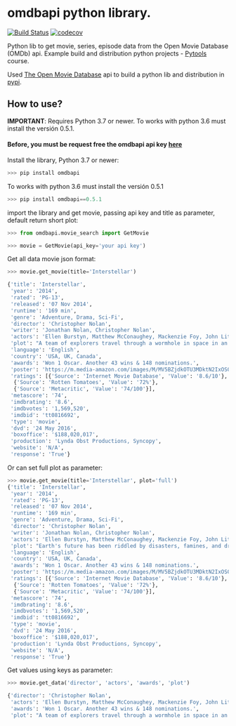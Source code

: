# omdbapi python library.
[![Build Status](https://travis-ci.org/dubirajara/omdbapi.svg?branch=master)](https://travis-ci.org/dubirajara/omdbapi)
[![codecov](https://codecov.io/gh/dubirajara/omdbapi/branch/master/graph/badge.svg)](https://codecov.io/gh/dubirajara/omdbapi)

Python lib to get movie, series, episode data from the Open Movie Database (OMDb) api.
Example build and distribution python projects - [Pytools](http://www.python.pro.br) course.

Used [The Open Movie Database](http://www.omdbapi.com) api to build a python lib and distribution in [pypi](https://pypi.org/project/omdbapi/).

## How to use? 

**IMPORTANT**: Requires Python 3.7 or newer. To works with python 3.6 must install the versión 0.5.1.

#### Before, you must be request free the omdbapi api key [here](http://www.omdbapi.com/apikey.aspx?__EVENTTARGET=freeAcct&__EVENTARGUMENT=&__LASTFOCUS=&__VIEWSTATE=%2FwEPDwUKLTIwNDY4MTIzNQ9kFgYCAQ9kFgICBw8WAh4HVmlzaWJsZWhkAgIPFgIfAGhkAgMPFgIfAGhkGAEFHl9fQ29udHJvbHNSZXF1aXJlUG9zdEJhY2tLZXlfXxYDBQtwYXRyZW9uQWNjdAUIZnJlZUFjY3QFCGZyZWVBY2N0x0euvR%2FzVv1jLU3mGetH4R3kWtYKWACCaYcfoP1IY8g%3D&__VIEWSTATEGENERATOR=5E550F58&__EVENTVALIDATION=%2FwEdAAU5GG7XylwYou%2BzznFv7FbZmSzhXfnlWWVdWIamVouVTzfZJuQDpLVS6HZFWq5fYpioiDjxFjSdCQfbG0SWduXFd8BcWGH1ot0k0SO7CfuulN6vYN8IikxxqwtGWTciOwQ4e4xie4N992dlfbpyqd1D&at=freeAcct&Email=)

Install the library, Python 3.7 or newer:
```python
>>> pip install omdbapi
```
To works with python 3.6 must install the versión 0.5.1
```python
>>> pip install omdbapi==0.5.1
```

import the library and get movie, passing api key and title as parameter, default return short plot:
```python
>>> from omdbapi.movie_search import GetMovie

>>> movie = GetMovie(api_key='your api key')
```

Get all data movie json format:
```python
>>> movie.get_movie(title='Interstellar')

{'title': 'Interstellar',
 'year': '2014',
 'rated': 'PG-13',
 'released': '07 Nov 2014',
 'runtime': '169 min',
 'genre': 'Adventure, Drama, Sci-Fi',
 'director': 'Christopher Nolan',
 'writer': 'Jonathan Nolan, Christopher Nolan',
 'actors': 'Ellen Burstyn, Matthew McConaughey, Mackenzie Foy, John Lithgow',
 'plot': "A team of explorers travel through a wormhole in space in an attempt to ensure humanity's survival.",
 'language': 'English',
 'country': 'USA, UK, Canada',
 'awards': 'Won 1 Oscar. Another 43 wins & 148 nominations.',
 'poster': 'https://m.media-amazon.com/images/M/MV5BZjdkOTU3MDktN2IxOS00OGEyLWFmMjktY2FiMmZkNWIyODZiXkEyXkFqcGdeQXVyMTMxODk2OTU@._V1_SX300.jpg',
 'ratings': [{'Source': 'Internet Movie Database', 'Value': '8.6/10'},
  {'Source': 'Rotten Tomatoes', 'Value': '72%'},
  {'Source': 'Metacritic', 'Value': '74/100'}],
 'metascore': '74',
 'imdbrating': '8.6',
 'imdbvotes': '1,569,520',
 'imdbid': 'tt0816692',
 'type': 'movie',
 'dvd': '24 May 2016',
 'boxoffice': '$188,020,017',
 'production': 'Lynda Obst Productions, Syncopy',
 'website': 'N/A',
 'response': 'True'}

```
Or can set full plot as parameter:
```python
>>> movie.get_movie(title='Interstellar', plot='full')
{'title': 'Interstellar',
 'year': '2014',
 'rated': 'PG-13',
 'released': '07 Nov 2014',
 'runtime': '169 min',
 'genre': 'Adventure, Drama, Sci-Fi',
 'director': 'Christopher Nolan',
 'writer': 'Jonathan Nolan, Christopher Nolan',
 'actors': 'Ellen Burstyn, Matthew McConaughey, Mackenzie Foy, John Lithgow',
 'plot': "Earth's future has been riddled by disasters, famines, and droughts. There is only one way to ensure mankind's survival: Interstellar travel. A newly discovered wormhole in the far reaches of our solar system allows a team of astronauts to go where no man has gone before, a planet that may have the right environment to sustain human life.",
 'language': 'English',
 'country': 'USA, UK, Canada',
 'awards': 'Won 1 Oscar. Another 43 wins & 148 nominations.',
 'poster': 'https://m.media-amazon.com/images/M/MV5BZjdkOTU3MDktN2IxOS00OGEyLWFmMjktY2FiMmZkNWIyODZiXkEyXkFqcGdeQXVyMTMxODk2OTU@._V1_SX300.jpg',
 'ratings': [{'Source': 'Internet Movie Database', 'Value': '8.6/10'},
  {'Source': 'Rotten Tomatoes', 'Value': '72%'},
  {'Source': 'Metacritic', 'Value': '74/100'}],
 'metascore': '74',
 'imdbrating': '8.6',
 'imdbvotes': '1,569,520',
 'imdbid': 'tt0816692',
 'type': 'movie',
 'dvd': '24 May 2016',
 'boxoffice': '$188,020,017',
 'production': 'Lynda Obst Productions, Syncopy',
 'website': 'N/A',
 'response': 'True'}

```

Get values using keys as parameter:
```python
>>> movie.get_data('director', 'actors', 'awards', 'plot')

{'director': 'Christopher Nolan',
 'actors': 'Ellen Burstyn, Matthew McConaughey, Mackenzie Foy, John Lithgow',
 'awards': 'Won 1 Oscar. Another 43 wins & 148 nominations.',
 'plot': "A team of explorers travel through a wormhole in space in an attempt to ensure humanity's survival."}
```
